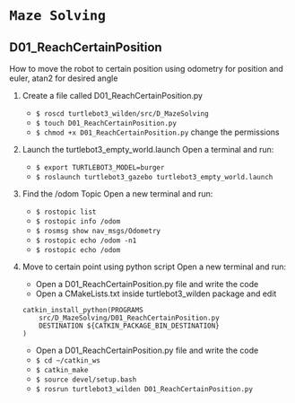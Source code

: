 # `Maze Solving`

## D01_ReachCertainPosition

How to move the robot to certain position using odometry for position and euler, atan2 for desired angle

1. Create a file called D01_ReachCertainPosition.py

   - `$ roscd turtlebot3_wilden/src/D_MazeSolving`
   - `$ touch D01_ReachCertainPosition.py`
   - `$ chmod +x D01_ReachCertainPosition.py` change the permissions

2. Launch the turtlebot3_empty_world.launch
   Open a terminal and run:

   - `$ export TURTLEBOT3_MODEL=burger`
   - `$ roslaunch turtlebot3_gazebo turtlebot3_empty_world.launch`

3. Find the /odom Topic
   Open a new terminal and run:

   - `$ rostopic list`
   - `$ rostopic info /odom`
   - `$ rosmsg show nav_msgs/Odometry`
   - `$ rostopic echo /odom -n1`
   - `$ rostopic echo /odom`

4. Move to certain point using python script
   Open a new terminal and run:

   - Open a D01_ReachCertainPosition.py file and write the code
   - Open a CMakeLists.txt inside turtlebot3_wilden package and edit

   ```
   catkin_install_python(PROGRAMS
       src/D_MazeSolving/D01_ReachCertainPosition.py
       DESTINATION ${CATKIN_PACKAGE_BIN_DESTINATION}
   )
   ```

   - Open a D01_ReachCertainPosition.py file and write the code
   - `$ cd ~/catkin_ws`
   - `$ catkin_make`
   - `$ source devel/setup.bash`
   - `$ rosrun turtlebot3_wilden D01_ReachCertainPosition.py`
